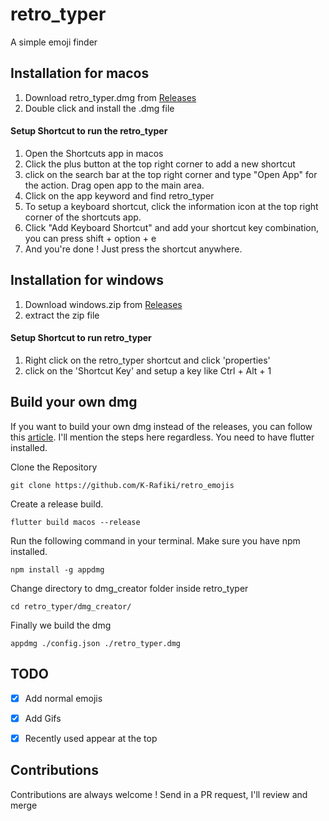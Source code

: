 # retro_typer

A simple emoji finder

## Installation for macos

1. Download retro_typer.dmg from [Releases](https://github.com/K-Rafiki/retro_emojis/releases/tag/v1.0)
2. Double click and install the .dmg file

#### Setup Shortcut to run the retro_typer
1. Open the Shortcuts app in macos
2. Click the plus button at the top right corner to add a new shortcut
3. click on the search bar at the top right corner and type "Open App" for the action. Drag open app to the main area.
4. Click on the app keyword and find retro_typer
5. To setup a keyboard shortcut, click the information icon at the top right corner of the shortcuts app.
6. Click "Add Keyboard Shortcut" and add your shortcut key combination, you can press shift + option + e
6. And you're done ! Just press the shortcut anywhere.

## Installation for windows

1. Download windows.zip from [Releases](https://github.com/K-Rafiki/retro_emojis/releases/tag/v1.0)
2. extract the zip file

#### Setup Shortcut to run retro_typer

1. Right click on the retro_typer shortcut and click 'properties'
2. click on the 'Shortcut Key' and setup a key like Ctrl + Alt + 1


## Build your own dmg

If you want to build your own dmg instead of the releases, you can follow this [article](https://retroportalstudio.medium.com/creating-dmg-file-for-flutter-macos-apps-e448ff1cb0f). I'll mention the steps here regardless.
You need to have flutter installed.

Clone the Repository
```
git clone https://github.com/K-Rafiki/retro_emojis
```

Create a release build.
```
flutter build macos --release
```

Run the following command in your terminal. Make sure you have npm installed.

```
npm install -g appdmg
```

Change directory to dmg_creator folder inside retro_typer

```
cd retro_typer/dmg_creator/
```

Finally we build the dmg
```
appdmg ./config.json ./retro_typer.dmg
```



## TODO
- [X] Add normal emojis
- [X] Add Gifs
- [X] Recently used appear at the top


## Contributions

Contributions are always welcome ! Send in a PR request, I'll review and merge





